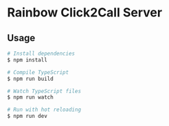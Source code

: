 # Rainbow Click2Call Server

## Usage

```sh
# Install dependencies
$ npm install

# Compile TypeScript
$ npm run build

# Watch TypeScript files
$ npm run watch

# Run with hot reloading
$ npm run dev
```
